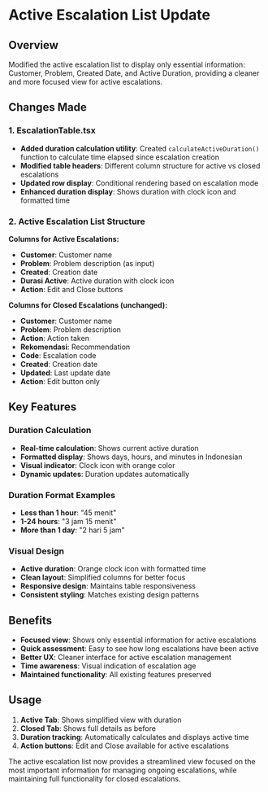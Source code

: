 # Active Escalation List Update

## Overview
Modified the active escalation list to display only essential information: Customer, Problem, Created Date, and Active Duration, providing a cleaner and more focused view for active escalations.

## Changes Made

### 1. EscalationTable.tsx
- **Added duration calculation utility**: Created `calculateActiveDuration()` function to calculate time elapsed since escalation creation
- **Modified table headers**: Different column structure for active vs closed escalations
- **Updated row display**: Conditional rendering based on escalation mode
- **Enhanced duration display**: Shows duration with clock icon and formatted time

### 2. Active Escalation List Structure
**Columns for Active Escalations:**
- **Customer**: Customer name
- **Problem**: Problem description (as input)
- **Created**: Creation date
- **Durasi Active**: Active duration with clock icon
- **Action**: Edit and Close buttons

**Columns for Closed Escalations (unchanged):**
- **Customer**: Customer name
- **Problem**: Problem description
- **Action**: Action taken
- **Rekomendasi**: Recommendation
- **Code**: Escalation code
- **Created**: Creation date
- **Updated**: Last update date
- **Action**: Edit button only

## Key Features

### Duration Calculation
- **Real-time calculation**: Shows current active duration
- **Formatted display**: Shows days, hours, and minutes in Indonesian
- **Visual indicator**: Clock icon with orange color
- **Dynamic updates**: Duration updates automatically

### Duration Format Examples
- **Less than 1 hour**: "45 menit"
- **1-24 hours**: "3 jam 15 menit"
- **More than 1 day**: "2 hari 5 jam"

### Visual Design
- **Active duration**: Orange clock icon with formatted time
- **Clean layout**: Simplified columns for better focus
- **Responsive design**: Maintains table responsiveness
- **Consistent styling**: Matches existing design patterns

## Benefits
- **Focused view**: Shows only essential information for active escalations
- **Quick assessment**: Easy to see how long escalations have been active
- **Better UX**: Cleaner interface for active escalation management
- **Time awareness**: Visual indication of escalation age
- **Maintained functionality**: All existing features preserved

## Usage
1. **Active Tab**: Shows simplified view with duration
2. **Closed Tab**: Shows full details as before
3. **Duration tracking**: Automatically calculates and displays active time
4. **Action buttons**: Edit and Close available for active escalations

The active escalation list now provides a streamlined view focused on the most important information for managing ongoing escalations, while maintaining full functionality for closed escalations.
